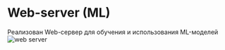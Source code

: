 # Web-server (ML)

Реализован Web-сервер для обучения и использования ML-моделей
![web server](https://github.com/user-attachments/assets/7e97e426-e58d-4cb6-a183-790c5eceb6d1)
